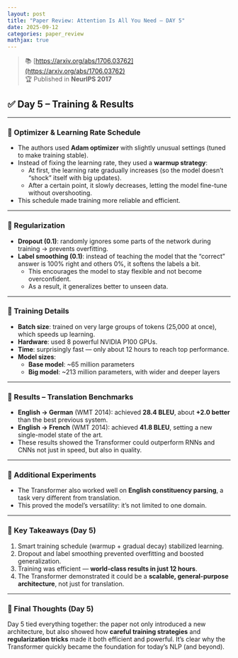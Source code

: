 ```yaml
---
layout: post  
title: "Paper Review: Attention Is All You Need – DAY 5"  
date: 2025-09-12
categories: paper_review  
mathjax: true  
---
```


> 📚 [https://arxiv.org/abs/1706.03762](https://arxiv.org/abs/1706.03762)  
> 🏆 Published in **NeurIPS 2017**

## ✅ Day 5 – Training & Results  

---

### 📌 Optimizer & Learning Rate Schedule  
- The authors used **Adam optimizer** with slightly unusual settings (tuned to make training stable).  
- Instead of fixing the learning rate, they used a **warmup strategy**:  
  - At first, the learning rate gradually increases (so the model doesn’t “shock” itself with big updates).  
  - After a certain point, it slowly decreases, letting the model fine-tune without overshooting.  
- This schedule made training more reliable and efficient.  

---

### 📌 Regularization  
- **Dropout (0.1)**: randomly ignores some parts of the network during training → prevents overfitting.  
- **Label smoothing (0.1)**: instead of teaching the model that the “correct” answer is 100% right and others 0%, it softens the labels a bit.  
  - This encourages the model to stay flexible and not become overconfident.  
  - As a result, it generalizes better to unseen data.  

---

### 📌 Training Details  
- **Batch size**: trained on very large groups of tokens (25,000 at once), which speeds up learning.  
- **Hardware**: used 8 powerful NVIDIA P100 GPUs.  
- **Time**: surprisingly fast — only about 12 hours to reach top performance.  
- **Model sizes**:  
  - **Base model**: ~65 million parameters  
  - **Big model**: ~213 million parameters, with wider and deeper layers  

---

### 📌 Results – Translation Benchmarks  
- **English → German** (WMT 2014): achieved **28.4 BLEU**, about **+2.0 better** than the best previous system.  
- **English → French** (WMT 2014): achieved **41.8 BLEU**, setting a new single-model state of the art.  
- These results showed the Transformer could outperform RNNs and CNNs not just in speed, but also in quality.  

---

### 📌 Additional Experiments  
- The Transformer also worked well on **English constituency parsing**, a task very different from translation.  
- This proved the model’s versatility: it’s not limited to one domain.  

---

### 📌 Key Takeaways (Day 5)  
1. Smart training schedule (warmup + gradual decay) stabilized learning.  
2. Dropout and label smoothing prevented overfitting and boosted generalization.  
3. Training was efficient — **world-class results in just 12 hours**.  
4. The Transformer demonstrated it could be a **scalable, general-purpose architecture**, not just for translation.  

---

### 🧠 Final Thoughts (Day 5)  
Day 5 tied everything together: the paper not only introduced a new architecture, but also showed how **careful training strategies** and **regularization tricks** made it both efficient and powerful. It’s clear why the Transformer quickly became the foundation for today’s NLP (and beyond).  
